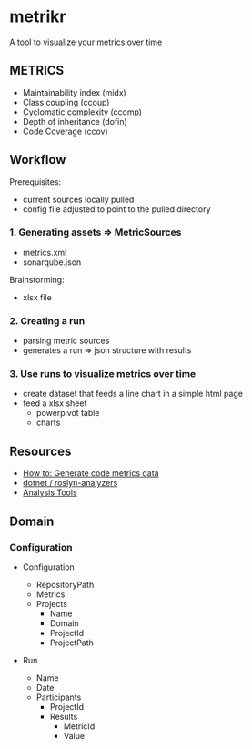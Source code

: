 # metrikr

A tool to visualize your metrics over time

## METRICS

- Maintainability index (midx)
- Class coupling (ccoup)
- Cyclomatic complexity (ccomp)
- Depth of inheritance (dofin)
- Code Coverage (ccov)

## Workflow

Prerequisites:
- current sources locally pulled
- config file adjusted to point to the pulled directory

### 1. Generating assets => MetricSources

- metrics.xml
- sonarqube.json

Brainstorming:
- xlsx file

### 2. Creating a run

- parsing metric sources
- generates a run => json structure with results

### 3. Use runs to visualize metrics over time

- create dataset that feeds a line chart in a simple html page
- feed a xlsx sheet
  - powerpivot table
  - charts

## Resources

- [How to: Generate code metrics data](https://docs.microsoft.com/en-us/visualstudio/code-quality/how-to-generate-code-metrics-data?view=vs-2022)
- [dotnet / roslyn-analyzers](https://github.com/dotnet/roslyn-analyzers)
- [Analysis Tools](https://github.com/analysis-tools-dev/static-analysis#csharp)


## Domain

### Configuration

- Configuration
  - RepositoryPath
  - Metrics
  - Projects
    - Name
    - Domain
    - ProjectId
    - ProjectPath

- Run
  - Name
  - Date
  - Participants
    - ProjectId
    - Results
      - MetricId
      - Value

